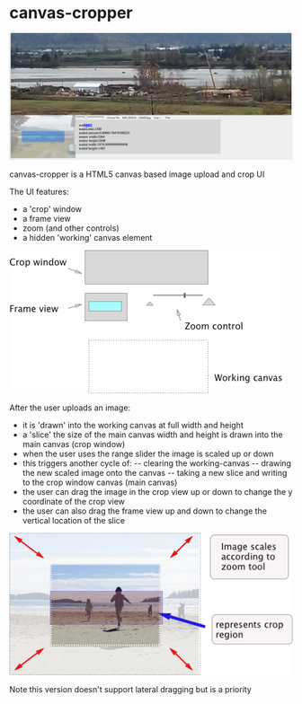 # canvas-cropper

![](https://raw.githubusercontent.com/seanbrookes/canvas-cropper/master/documentation/images/screenshot-1.png)

canvas-cropper is a HTML5 canvas based image upload and crop UI

The UI features:

- a 'crop' window
- a frame view
- zoom (and other controls)
- a hidden 'working' canvas element

![](https://raw.githubusercontent.com/seanbrookes/canvas-cropper/master/documentation/images/crop-ui.png)

After the user uploads an image:
- it is 'drawn' into the working canvas at full width and height
- a 'slice' the size of the main canvas width and height is drawn into the main canvas (crop window)
- when the user uses the range slider the image is scaled up or down
- this triggers another cycle of:
-- clearing the working-canvas
-- drawing the new scaled image onto the canvas
-- taking a new slice and writing to the crop window canvas (main canvas)
- the user can drag the image in the crop view up or down to change the y coordinate of the crop view
- the user can also drag the frame view up and down to change the vertical location of the slice

![](https://raw.githubusercontent.com/seanbrookes/canvas-cropper/master/documentation/images/working-canvas.png)


Note this version doesn't support lateral dragging but is a priority
